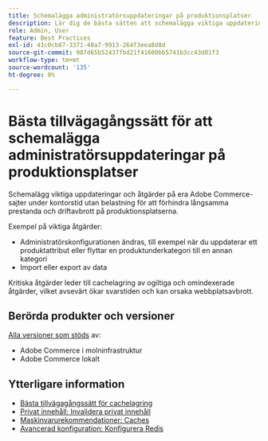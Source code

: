 ```yaml
---
title: Schemalägga administratörsuppdateringar på produktionsplatser
description: Lär dig de bästa sätten att schemalägga viktiga uppdateringar till Adobe Commerce för att förhindra långsamma prestanda och avbrott.
role: Admin, User
feature: Best Practices
exl-id: 41c0cb87-3371-48a7-9913-264f3eea8d8d
source-git-commit: 987d65b52437fbd21f41600bb5741b3cc43d01f3
workflow-type: tm+mt
source-wordcount: '135'
ht-degree: 0%

---
```


# Bästa tillvägagångssätt för att schemalägga administratörsuppdateringar på produktionsplatser

Schemalägg viktiga uppdateringar och åtgärder på era Adobe Commerce-sajter under kontorstid utan belastning för att förhindra långsamma prestanda och driftavbrott på produktionsplatserna.

Exempel på viktiga åtgärder:

- Administratörskonfigurationen ändras, till exempel när du uppdaterar ett produktattribut eller flyttar en produktunderkategori till en annan kategori
- Import eller export av data

Kritiska åtgärder leder till cachelagring av ogiltiga och omindexerade åtgärder, vilket avsevärt ökar svarstiden och kan orsaka webbplatsavbrott.

## Berörda produkter och versioner

[Alla versioner som stöds](../../../release/versions.md) av:

- Adobe Commerce i molninfrastruktur
- Adobe Commerce lokalt

## Ytterligare information

- [Bästa tillvägagångssätt för cachelagring](https://experienceleague.adobe.com/en/docs/commerce-admin/systems/tools/cache-management#best-practices-for-caching)
- [Privat innehåll: Invalidera privat innehåll](https://developer.adobe.com/commerce/php/development/cache/page/private-content/#invalidate-private-content)
- [Maskinvarurekommendationer: Caches](../../../performance/hardware.md#caches)
- [Avancerad konfiguration: Konfigurera Redis](../../../performance/advanced-setup.md#set-up-redis)
